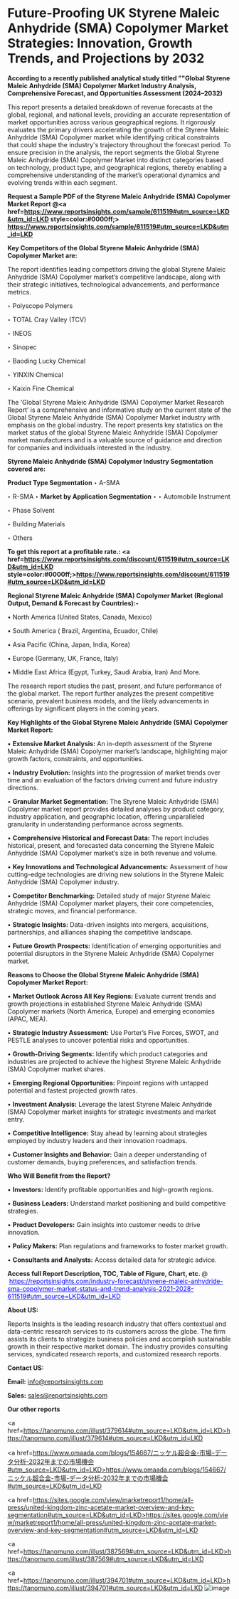 # Future-Proofing UK Styrene Maleic Anhydride (SMA) Copolymer Market Strategies: Innovation, Growth Trends, and Projections by 2032

<strong>According to a recently published analytical study titled ""Global Styrene Maleic Anhydride (SMA) Copolymer Market Industry Analysis, Comprehensive Forecast, and Opportunities Assessment (2024–2032)</strong>

This report presents a detailed breakdown of revenue forecasts at the global, regional, and national levels, providing an accurate representation of market opportunities across various geographical regions. It rigorously evaluates the primary drivers accelerating the growth of the Styrene Maleic Anhydride (SMA) Copolymer market while identifying critical constraints that could shape the industry's trajectory throughout the forecast period. To ensure precision in the analysis, the report segments the Global Styrene Maleic Anhydride (SMA) Copolymer Market into distinct categories based on technology, product type, and geographical regions, thereby enabling a comprehensive understanding of the market’s operational dynamics and evolving trends within each segment.

<strong>Request a Sample PDF of the Styrene Maleic Anhydride (SMA) Copolymer Market Report </strong><strong>@<a href=https://www.reportsinsights.com/sample/611519#utm_source=LKD&utm_id=LKD style=color:#0000ff;> https://www.reportsinsights.com/sample/611519#utm_source=LKD&utm_id=LKD</a></strong></font>

<strong>Key Competitors of the Global Styrene Maleic Anhydride (SMA) Copolymer Market are:</strong>

The report identifies leading competitors driving the global Styrene Maleic Anhydride (SMA) Copolymer market’s competitive landscape, along with their strategic initiatives, technological advancements, and performance metrics.

‣ Polyscope Polymers

‣ TOTAL Cray Valley (TCV)

‣ INEOS

‣ Sinopec

‣ Baoding Lucky Chemical

‣ YINXIN Chemical

‣ Kaixin Fine Chemical

The ‘Global Styrene Maleic Anhydride (SMA) Copolymer Market Research Report’ is a comprehensive and informative study on the current state of the Global Styrene Maleic Anhydride (SMA) Copolymer Market industry with emphasis on the global industry. The report presents key statistics on the market status of the global Styrene Maleic Anhydride (SMA) Copolymer market manufacturers and is a valuable source of guidance and direction for companies and individuals interested in the industry.

<strong>Styrene Maleic Anhydride (SMA) Copolymer Industry Segmentation covered are:</strong>

<strong>Product Type Segmentation</strong>
‣
A-SMA

‣ R-SMA
‣ 
<strong>Market by Application Segmentation</strong>
‣
‣  Automobile Instrument

‣ Phase Solvent

‣ Building Materials

‣ Others

<strong>To get this report at a profitable rate.: <a href=https://www.reportsinsights.com/discount/611519#utm_source=LKD&utm_id=LKD style=color:#0000ff;>https://www.reportsinsights.com/discount/611519#utm_source=LKD&utm_id=LKD</a></strong></font>

<strong>Regional Styrene Maleic Anhydride (SMA) Copolymer Market (Regional Output, Demand &amp; Forecast by Countries):-</strong>

• North America (United States, Canada, Mexico)

• South America ( Brazil, Argentina, Ecuador, Chile)

• Asia Pacific (China, Japan, India, Korea)

• Europe (Germany, UK, France, Italy)

• Middle East Africa (Egypt, Turkey, Saudi Arabia, Iran) And More.

The research report studies the past, present, and future performance of the global market. The report further analyzes the present competitive scenario, prevalent business models, and the likely advancements in offerings by significant players in the coming years.

<strong>Key Highlights of the Global Styrene Maleic Anhydride (SMA) Copolymer Market Report:</strong>

• <strong>Extensive Market Analysis:</strong> An in-depth assessment of the Styrene Maleic Anhydride (SMA) Copolymer market’s landscape, highlighting major growth factors, constraints, and opportunities.

• <strong>Industry Evolution:</strong> Insights into the progression of market trends over time and an evaluation of the factors driving current and future industry directions.

• <strong>Granular Market Segmentation:</strong> The Styrene Maleic Anhydride (SMA) Copolymer market report provides detailed analyses by product category, industry application, and geographic location, offering unparalleled granularity in understanding performance across segments.

• <strong>Comprehensive Historical and Forecast Data:</strong> The report includes historical, present, and forecasted data concerning the Styrene Maleic Anhydride (SMA) Copolymer market’s size in both revenue and volume.

• <strong>Key Innovations and Technological Advancements:</strong> Assessment of how cutting-edge technologies are driving new solutions in the Styrene Maleic Anhydride (SMA) Copolymer industry.

• <strong>Competitor Benchmarking:</strong> Detailed study of major Styrene Maleic Anhydride (SMA) Copolymer market players, their core competencies, strategic moves, and financial performance.

• <strong>Strategic Insights:</strong> Data-driven insights into mergers, acquisitions, partnerships, and alliances shaping the competitive landscape.

• <strong>Future Growth Prospects:</strong> Identification of emerging opportunities and potential disruptors in the Styrene Maleic Anhydride (SMA) Copolymer market.

<strong>Reasons to Choose the Global Styrene Maleic Anhydride (SMA) Copolymer Market Report:</strong>

• <strong>Market Outlook Across All Key Regions:</strong> Evaluate current trends and growth projections in established Styrene Maleic Anhydride (SMA) Copolymer markets (North America, Europe) and emerging economies (APAC, MEA).

• <strong>Strategic Industry Assessment:</strong> Use Porter’s Five Forces, SWOT, and PESTLE analyses to uncover potential risks and opportunities.

• <strong>Growth-Driving Segments:</strong> Identify which product categories and industries are projected to achieve the highest Styrene Maleic Anhydride (SMA) Copolymer market shares.

• <strong>Emerging Regional Opportunities:</strong> Pinpoint regions with untapped potential and fastest projected growth rates.

• <strong>Investment Analysis:</strong> Leverage the latest Styrene Maleic Anhydride (SMA) Copolymer market insights for strategic investments and market entry.

• <strong>Competitive Intelligence:</strong> Stay ahead by learning about strategies employed by industry leaders and their innovation roadmaps.

• <strong>Customer Insights and Behavior:</strong> Gain a deeper understanding of customer demands, buying preferences, and satisfaction trends.

<strong>Who Will Benefit from the Report?</strong>

• <strong>Investors:</strong> Identify profitable opportunities and high-growth regions.

• <strong>Business Leaders:</strong> Understand market positioning and build competitive strategies.

• <strong>Product Developers:</strong> Gain insights into customer needs to drive innovation.

• <strong>Policy Makers:</strong> Plan regulations and frameworks to foster market growth.

• <strong>Consultants and Analysts:</strong> Access detailed data for strategic advice.
</ul>
<strong>Access full Report Description, TOC, Table of Figure, Chart, etc. </strong>@  <a href=https://reportsinsights.com/industry-forecast/styrene-maleic-anhydride-sma-copolymer-market-status-and-trend-analysis-2021-2028-611519#utm_source=LKD&utm_id=LKD style=color:#0000ff;>https://reportsinsights.com/industry-forecast/styrene-maleic-anhydride-sma-copolymer-market-status-and-trend-analysis-2021-2028-611519#utm_source=LKD&utm_id=LKD</a></font>

<strong><strong>About US</strong>:</strong>

Reports Insights is the leading research industry that offers contextual and data-centric research services to its customers across the globe. The firm assists its clients to strategize business policies and accomplish sustainable growth in their respective market domain. The industry provides consulting services, syndicated research reports, and customized research reports.

<strong>Contact US:</strong>

<p class=""""><b>Email:</b> <a href=mailto:info@reportsinsights.com>info@reportsinsights.com</a></p>
<p class=""""><b>Sales:</b> <a href=mailto:sales@reportsinsights.com>sales@reportsinsights.com</a></p>

<strong>Our other reports</strong>

<a href=https://tanomuno.com/illust/379614#utm_source=LKD&utm_id=LKD>https://tanomuno.com/illust/379614#utm_source=LKD&utm_id=LKD</a>

<a href=https://www.omaada.com/blogs/154667/ニッケル超合金-市場-データ分析-2032年までの市場機会#utm_source=LKD&utm_id=LKD>https://www.omaada.com/blogs/154667/ニッケル超合金-市場-データ分析-2032年までの市場機会#utm_source=LKD&utm_id=LKD</a>

<a href=https://sites.google.com/view/marketreport1/home/all-press/united-kingdom-zinc-acetate-market-overview-and-key-segmentation#utm_source=LKD&utm_id=LKD>https://sites.google.com/view/marketreport1/home/all-press/united-kingdom-zinc-acetate-market-overview-and-key-segmentation#utm_source=LKD&utm_id=LKD</a>

<a href=https://tanomuno.com/illust/387569#utm_source=LKD&utm_id=LKD>https://tanomuno.com/illust/387569#utm_source=LKD&utm_id=LKD</a>

<a href=https://tanomuno.com/illust/394701#utm_source=LKD&utm_id=LKD>https://tanomuno.com/illust/394701#utm_source=LKD&utm_id=LKD</a>
![image](https://github.com/user-attachments/assets/7fa137b1-70c4-40fc-9b8c-365597ef7126)
